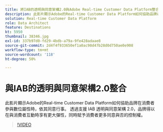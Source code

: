 ```yaml
---
title: 將IAB的透明與同意架構2.0與Adobe Real-time Customer Data Platform整合
description: 此影片顯示Adobe的Real-time Customer Data Platform如何協助品牌在消費者參與數位屬性時，依其同意行事。 透過支援 IAB 透明與同意架構 2.0，品牌得以在與消費者互動時享有更大彈性，同時賦予消費者更多同意與否的控制權。
solution: Real-time Customer Data Platform
role: Data Architect
feature: Destinations
kt: 5950
thumbnail: 38346.jpg
exl-id: 337b97d0-fd29-4bdb-a79a-9fe428adaae8
source-git-commit: 2d4f4f933650ef1a0ac98d47b28d0d750ae0e908
workflow-type: tm+mt
source-wordcount: '118'
ht-degree: 50%

---
```


# 與IAB的透明與同意架構2.0整合

此影片顯示Adobe的Real-time Customer Data Platform如何協助品牌在消費者參與數位屬性時，依其同意行事。 透過支援 IAB 透明與同意架構 2.0，品牌得以在與消費者互動時享有更大彈性，同時賦予消費者更多同意與否的控制權。

>[!VIDEO](https://video.tv.adobe.com/v/38346?quality=12&learn=on)
